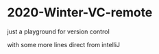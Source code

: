 # 2020-Winter-VC-remote
just a playground for version control

with some more lines direct from intelliJ